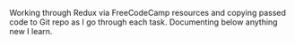 Working through Redux via FreeCodeCamp resources and copying passed code to Git repo as I go through each task. Documenting below anything new I learn.